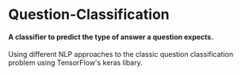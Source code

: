 # Question-Classification
#### A classifier to predict the type of answer a question expects. 


Using different NLP approaches to the classic question classification problem using TensorFlow's keras libary.
